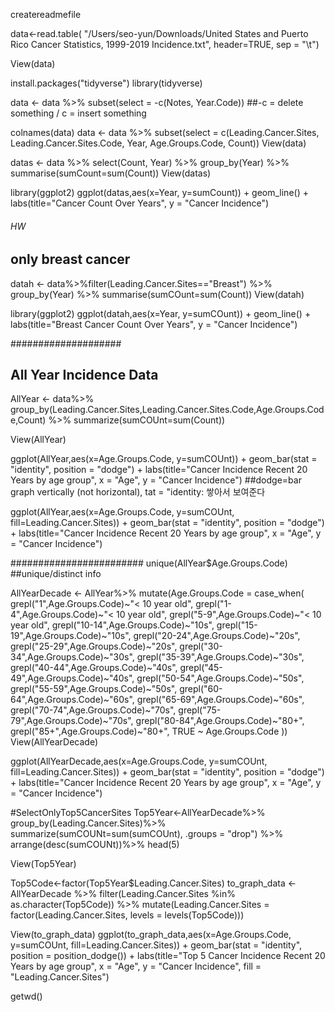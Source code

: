createreadmefile


data<-read.table(
  "/Users/seo-yun/Downloads/United States and Puerto Rico Cancer Statistics, 1999-2019 Incidence.txt", 
  header=TRUE, sep = "\t")

View(data)

install.packages("tidyverse")
library(tidyverse)

data <- data %>% subset(select = -c(Notes, Year.Code))
##-c = delete something / c = insert something

colnames(data)
data <- data %>% subset(select = c(Leading.Cancer.Sites, Leading.Cancer.Sites.Code, Year, Age.Groups.Code, Count))
View(data)

datas <- data %>% select(Count, Year) %>% group_by(Year) %>% summarise(sumCount=sum(Count))
View(datas)

library(ggplot2)
ggplot(datas,aes(x=Year, y=sumCount)) + geom_line() + 
  labs(title="Cancer Count Over Years", y = "Cancer Incidence")

###### HW ######
## only breast cancer
datah <- data%>%filter(Leading.Cancer.Sites=="Breast") %>% group_by(Year) %>% summarise(sumCOunt=sum(Count))
View(datah)                         
                         
                         
library(ggplot2)
ggplot(datah,aes(x=Year, y=sumCOunt)) + geom_line() + 
  labs(title="Breast Cancer Count Over Years", y = "Cancer Incidence")

####################
## All Year Incidence Data

AllYear <- data%>% group_by(Leading.Cancer.Sites,Leading.Cancer.Sites.Code,Age.Groups.Code,Count) %>%
  summarize(sumCOUnt=sum(Count))

View(AllYear)

ggplot(AllYear,aes(x=Age.Groups.Code, y=sumCOUnt)) + geom_bar(stat = "identity", position = "dodge") + 
  labs(title="Cancer Incidence Recent 20 Years by age group", x = "Age", y = "Cancer Incidence")
##dodge=bar graph vertically (not horizontal), tat = "identity: 쌓아서 보여준다 

ggplot(AllYear,aes(x=Age.Groups.Code, y=sumCOUnt, fill=Leading.Cancer.Sites)) + geom_bar(stat = "identity", position = "dodge") + 
  labs(title="Cancer Incidence Recent 20 Years by age group", x = "Age", y = "Cancer Incidence")

########################
unique(AllYear$Age.Groups.Code) ##unique/distinct info

AllYearDecade <- AllYear%>% 
  mutate(Age.Groups.Code = case_when(
    grepl("1",Age.Groups.Code)~"< 10 year old", 
    grepl("1-4",Age.Groups.Code)~"< 10 year old", 
    grepl("5-9",Age.Groups.Code)~"< 10 year old", 
    grepl("10-14",Age.Groups.Code)~"10s", 
    grepl("15-19",Age.Groups.Code)~"10s", 
    grepl("20-24",Age.Groups.Code)~"20s",
    grepl("25-29",Age.Groups.Code)~"20s",
    grepl("30-34",Age.Groups.Code)~"30s",
    grepl("35-39",Age.Groups.Code)~"30s",
    grepl("40-44",Age.Groups.Code)~"40s",
    grepl("45-49",Age.Groups.Code)~"40s",
    grepl("50-54",Age.Groups.Code)~"50s",
    grepl("55-59",Age.Groups.Code)~"50s",
    grepl("60-64",Age.Groups.Code)~"60s",
    grepl("65-69",Age.Groups.Code)~"60s",
    grepl("70-74",Age.Groups.Code)~"70s",
    grepl("75-79",Age.Groups.Code)~"70s",
    grepl("80-84",Age.Groups.Code)~"80+",
    grepl("85+",Age.Groups.Code)~"80+",
    TRUE ~ Age.Groups.Code
    ))
View(AllYearDecade)

ggplot(AllYearDecade,aes(x=Age.Groups.Code, y=sumCOUnt, fill=Leading.Cancer.Sites)) + geom_bar(stat = "identity", position = "dodge") + 
  labs(title="Cancer Incidence Recent 20 Years by age group", x = "Age", y = "Cancer Incidence")

#SelectOnlyTop5CancerSites 
Top5Year<-AllYearDecade%>%
  group_by(Leading.Cancer.Sites)%>% 
  summarize(sumCOUNt=sum(sumCOUnt), .groups = "drop") %>%
  arrange(desc(sumCOUNt))%>%
  head(5)

View(Top5Year)

Top5Code<-factor(Top5Year$Leading.Cancer.Sites)
to_graph_data <- AllYearDecade %>%
  filter(Leading.Cancer.Sites %in% as.character(Top5Code)) %>%
  mutate(Leading.Cancer.Sites = factor(Leading.Cancer.Sites, levels = levels(Top5Code)))  
  
View(to_graph_data)
ggplot(to_graph_data,aes(x=Age.Groups.Code, y=sumCOUnt, fill=Leading.Cancer.Sites)) + 
  geom_bar(stat = "identity", position = position_dodge()) + 
  labs(title="Top 5 Cancer Incidence Recent 20 Years by age group", 
       x = "Age", y = "Cancer Incidence", fill = "Leading.Cancer.Sites")

getwd()

